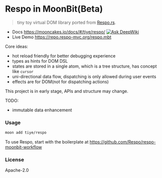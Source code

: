 # Respo in MoonBit(Beta)

> tiny toy virtual DOM library ported from [Respo.rs](https://github.com/Respo/respo.rs).

- Docs https://mooncakes.io/docs/#/tiye/respo/ [![Ask DeepWiki](https://deepwiki.com/badge.svg)](https://deepwiki.com/Respo/respo.mbt)
- Live Demo https://repo.respo-mvc.org/respo.mbt

Core ideas:

- hot reload friendly for better debugging experience
- types as hints for DOM DSL
- states are stored in a single atom, which is a tree structure, has concept like `cursor`
- uni-directional data flow, dispatching is only allowed during user events
- effects are for DOM(not for dispatching actions)

This project is in early stage, APIs and structure may change.

TODO:

- immutable data enhancement

### Usage

```bash
moon add tiye/respo
```

To use Respo, start with the boilerplate at https://github.com/Respo/respo-moonbit-workflow

### License

Apache-2.0
